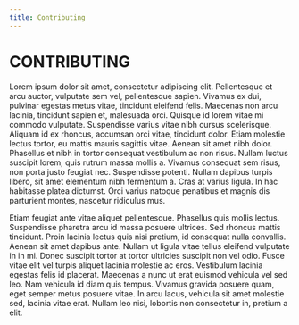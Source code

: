 ```yaml
---
title: Contributing
---
```


# CONTRIBUTING

Lorem ipsum dolor sit amet, consectetur adipiscing elit. Pellentesque et arcu auctor, vulputate sem vel, pellentesque sapien. Vivamus ex dui, pulvinar egestas metus vitae, tincidunt eleifend felis. Maecenas non arcu lacinia, tincidunt sapien et, malesuada orci. Quisque id lorem vitae mi commodo vulputate. Suspendisse varius vitae nibh cursus scelerisque. Aliquam id ex rhoncus, accumsan orci vitae, tincidunt dolor. Etiam molestie lectus tortor, eu mattis mauris sagittis vitae. Aenean sit amet nibh dolor. Phasellus et nibh in tortor consequat vestibulum ac non risus. Nullam luctus suscipit lorem, quis rutrum massa mollis a. Vivamus consequat sem risus, non porta justo feugiat nec. Suspendisse potenti. Nullam dapibus turpis libero, sit amet elementum nibh fermentum a. Cras at varius ligula. In hac habitasse platea dictumst. Orci varius natoque penatibus et magnis dis parturient montes, nascetur ridiculus mus.

Etiam feugiat ante vitae aliquet pellentesque. Phasellus quis mollis lectus. Suspendisse pharetra arcu id massa posuere ultrices. Sed rhoncus mattis tincidunt. Proin lacinia lectus quis nisi pretium, id consequat nulla convallis. Aenean sit amet dapibus ante. Nullam ut ligula vitae tellus eleifend vulputate in in mi. Donec suscipit tortor at tortor ultricies suscipit non vel odio. Fusce vitae elit vel turpis aliquet lacinia molestie ac eros. Vestibulum lacinia egestas felis id placerat. Maecenas a nunc ut erat euismod vehicula vel sed leo. Nam vehicula id diam quis tempus. Vivamus gravida posuere quam, eget semper metus posuere vitae. In arcu lacus, vehicula sit amet molestie sed, lacinia vitae erat. Nullam leo nisi, lobortis non consectetur in, pretium a elit.

